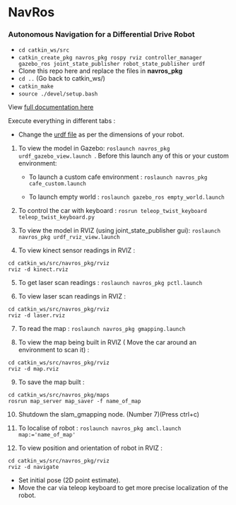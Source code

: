 # NavRos

### Autonomous Navigation for a Differential Drive Robot

- `cd catkin_ws/src`
- `catkin_create_pkg navros_pkg rospy rviz controller_manager gazebo_ros joint_state_publisher robot_state_publisher urdf`
-  Clone this repo here and replace the files in **navros_pkg**
- `cd ..` (Go back to catkin_ws/)
- `catkin_make`
- `source ./devel/setup.bash`


View [full documentation here ](https://github.com/YugAjmera/navros_pkg/blob/master/Documentation.md) 


Execute everything in different tabs :
* Change the [urdf file](https://github.com/YugAjmera/navros_pkg/blob/master/urdf/car.urdf.xacro) as per the dimensions of your robot.

1. To view the model in Gazebo: `roslaunch navros_pkg urdf_gazebo_view.launch `. Before this launch any of this or your custom environment:
   
   - To launch a custom cafe environment : 
    `roslaunch navros_pkg cafe_custom.launch`

   - To launch empty world :
    `roslaunch gazebo_ros empty_world.launch`

2. To control the car with keyboard : `rosrun teleop_twist_keyboard teleop_twist_keyboard.py `

3. To view the model in RVIZ (using joint_state_publisher gui): `roslaunch navros_pkg urdf_rviz_view.launch`
   
4. To view kinect sensor readings in RVIZ : 
```
cd catkin_ws/src/navros_pkg/rviz 
rviz -d kinect.rviz
```

5. To get laser scan readings : `roslaunch navros_pkg pctl.launch`

6. To view laser scan readings in RVIZ :
```
cd catkin_ws/src/navros_pkg/rviz 
rviz -d laser.rviz
```

7. To read the map : `roslaunch navros_pkg gmapping.launch`
   
8. To view the map being built in RVIZ ( Move the car around an environment to scan it) :
```
cd catkin_ws/src/navros_pkg/rviz 
rviz -d map.rviz
```

9. To save the map built :
 ```
 cd catkin_ws/src/navros_pkg/maps
 rosrun map_server map_saver -f name_of_map
 ```

10. Shutdown the slam_gmapping node. (Number 7)(Press ctrl+c)

11. To localise of robot : `roslaunch navros_pkg amcl.launch map:='name_of_map'`

12. To view position and orientation of robot in RVIZ : 
```
cd catkin_ws/src/navros_pkg/rviz 
rviz -d navigate
```
   * Set initial pose (2D point estimate).
   * Move the car via teleop keyboard to get more precise localization of the robot.




